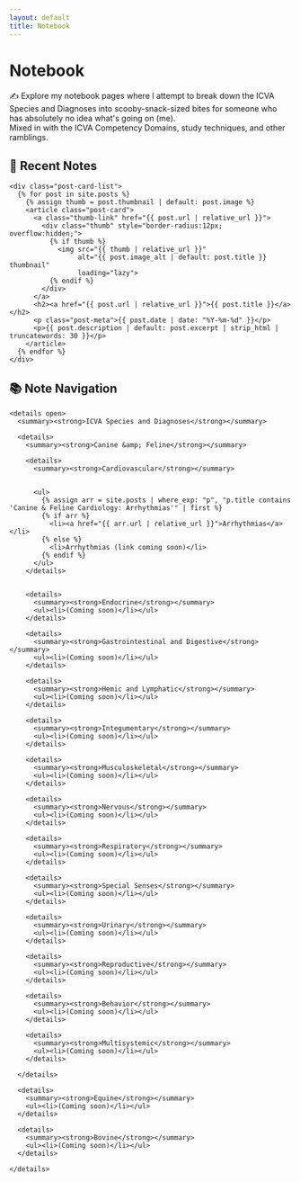 ```yaml
---
layout: default
title: Notebook
---
```


<h1>Notebook</h1>
<p>✍️ Explore my notebook pages where I attempt to break down the ICVA Species and Diagnoses into scooby-snack-sized bites for someone who has absolutely no idea what's going on (me).<br>Mixed in with the ICVA Competency Domains, study techniques, and other ramblings.</p>

<!-- Override any theme sizing that was cropping thumbnails -->
<style>
  .post-card .thumb { aspect-ratio: auto !important; height: auto !important; }
  .post-card .thumb img { width: 100%; height: auto; display: block; }
</style>

<div class="notebook-container">
  <div class="notebook-left">
    <h2>📓 Recent Notes</h2>

    <div class="post-card-list">
      {% for post in site.posts %}
        {% assign thumb = post.thumbnail | default: post.image %}
        <article class="post-card">
          <a class="thumb-link" href="{{ post.url | relative_url }}">
            <div class="thumb" style="border-radius:12px; overflow:hidden;">
              {% if thumb %}
                <img src="{{ thumb | relative_url }}"
                     alt="{{ post.image_alt | default: post.title }} thumbnail"
                     loading="lazy">
              {% endif %}
            </div>
          </a>
          <h2><a href="{{ post.url | relative_url }}">{{ post.title }}</a></h2>
          <p class="post-meta">{{ post.date | date: "%Y-%m-%d" }}</p>
          <p>{{ post.description | default: post.excerpt | strip_html | truncatewords: 30 }}</p>
        </article>
      {% endfor %}
    </div>
  </div>

  <div class="notebook-right nav-tree">
    <h2>📚 Note Navigation</h2>

    <details open>
      <summary><strong>ICVA Species and Diagnoses</strong></summary>

      <details>
        <summary><strong>Canine &amp; Feline</strong></summary>

        <details>
          <summary><strong>Cardiovascular</strong></summary>

          
          <ul>
            {% assign arr = site.posts | where_exp: "p", "p.title contains 'Canine & Feline Cardiology: Arrhythmias'" | first %}
            {% if arr %}
              <li><a href="{{ arr.url | relative_url }}">Arrhythmias</a></li>
            {% else %}
              <li>Arrhythmias (link coming soon)</li>
            {% endif %}
          </ul>
        </details>


        <details>
          <summary><strong>Endocrine</strong></summary>
          <ul><li>(Coming soon)</li></ul>
        </details>

        <details>
          <summary><strong>Gastrointestinal and Digestive</strong></summary>
          <ul><li>(Coming soon)</li></ul>
        </details>

        <details>
          <summary><strong>Hemic and Lymphatic</strong></summary>
          <ul><li>(Coming soon)</li></ul>
        </details>

        <details>
          <summary><strong>Integumentary</strong></summary>
          <ul><li>(Coming soon)</li></ul>
        </details>

        <details>
          <summary><strong>Musculoskeletal</strong></summary>
          <ul><li>(Coming soon)</li></ul>
        </details>

        <details>
          <summary><strong>Nervous</strong></summary>
          <ul><li>(Coming soon)</li></ul>
        </details>

        <details>
          <summary><strong>Respiratory</strong></summary>
          <ul><li>(Coming soon)</li></ul>
        </details>

        <details>
          <summary><strong>Special Senses</strong></summary>
          <ul><li>(Coming soon)</li></ul>
        </details>

        <details>
          <summary><strong>Urinary</strong></summary>
          <ul><li>(Coming soon)</li></ul>
        </details>

        <details>
          <summary><strong>Reproductive</strong></summary>
          <ul><li>(Coming soon)</li></ul>
        </details>

        <details>
          <summary><strong>Behavior</strong></summary>
          <ul><li>(Coming soon)</li></ul>
        </details>

        <details>
          <summary><strong>Multisystemic</strong></summary>
          <ul><li>(Coming soon)</li></ul>
        </details>

      </details>

      <details>
        <summary><strong>Equine</strong></summary>
        <ul><li>(Coming soon)</li></ul>
      </details>

      <details>
        <summary><strong>Bovine</strong></summary>
        <ul><li>(Coming soon)</li></ul>
      </details>

    </details>
  </div>
</div>
